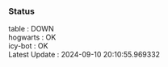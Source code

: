 ### Status


table : DOWN  
hogwarts : OK  
icy-bot : OK  
Latest Update : 2024-09-10 20:10:55.969332
